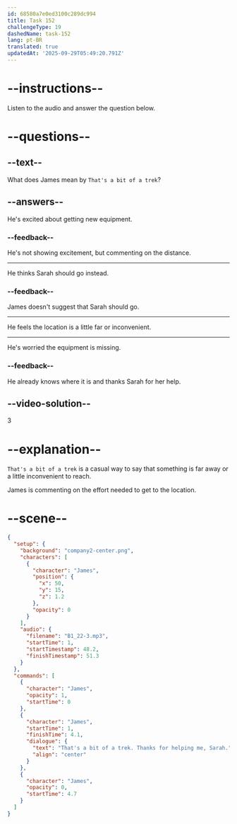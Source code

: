 ```yaml
---
id: 68580a7e0ed3100c289dc994
title: Task 152
challengeType: 19
dashedName: task-152
lang: pt-BR
translated: true
updatedAt: '2025-09-29T05:49:20.791Z'
---
```


<!-- (Audio) James: That's a bit of a trek! Thanks for helping me, Sarah! -->

# --instructions--

Listen to the audio and answer the question below.

# --questions--

## --text--

What does James mean by `That's a bit of a trek`?

## --answers--

He's excited about getting new equipment.

### --feedback--

He's not showing excitement, but commenting on the distance.

---

He thinks Sarah should go instead.

### --feedback--

James doesn't suggest that Sarah should go.

---

He feels the location is a little far or inconvenient.

---

He's worried the equipment is missing.

### --feedback--

He already knows where it is and thanks Sarah for her help.

## --video-solution--

3

# --explanation--

`That's a bit of a trek` is a casual way to say that something is far away or a little inconvenient to reach.

James is commenting on the effort needed to get to the location.

# --scene--

```json
{
  "setup": {
    "background": "company2-center.png",
    "characters": [
      {
        "character": "James",
        "position": {
          "x": 50,
          "y": 15,
          "z": 1.2
        },
        "opacity": 0
      }
    ],
    "audio": {
      "filename": "B1_22-3.mp3",
      "startTime": 1,
      "startTimestamp": 48.2,
      "finishTimestamp": 51.3
    }
  },
  "commands": [
    {
      "character": "James",
      "opacity": 1,
      "startTime": 0
    },
    {
      "character": "James",
      "startTime": 1,
      "finishTime": 4.1,
      "dialogue": {
        "text": "That's a bit of a trek. Thanks for helping me, Sarah.",
        "align": "center"
      }
    },
    {
      "character": "James",
      "opacity": 0,
      "startTime": 4.7
    }
  ]
}
```
